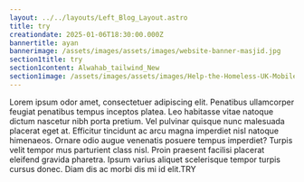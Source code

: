 ```yaml
---
layout: ../../layouts/Left_Blog_Layout.astro
title: try
creationdate: 2025-01-06T18:30:00.000Z
bannertitle: ayan
bannerimage: /assets/images/assets/images/website-banner-masjid.jpg
section1title: try
section1content: Alwahab_tailwind_New
section1image: /assets/images/assets/images/Help-the-Homeless-UK-Mobile-Banner.jpg
---
```


Lorem ipsum odor amet, consectetuer adipiscing elit. Penatibus ullamcorper feugiat penatibus tempus inceptos platea. Leo habitasse vitae natoque dictum nascetur nibh porta pretium. Vel pulvinar quisque nunc malesuada placerat eget at. Efficitur tincidunt ac arcu magna imperdiet nisl natoque himenaeos. Ornare odio augue venenatis posuere tempus imperdiet? Turpis velit tempor mus parturient class nisl. Proin praesent facilisi placerat eleifend gravida pharetra. Ipsum varius aliquet scelerisque tempor turpis cursus donec. Diam dis ac morbi dis mi id elit.TRY
